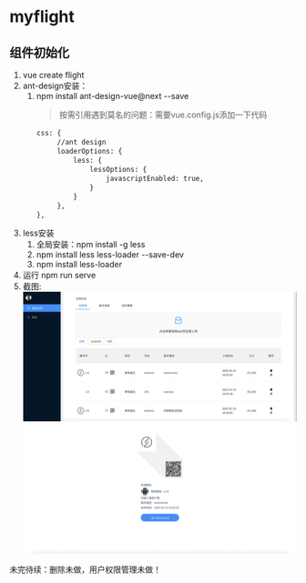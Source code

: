 # myflight

## 组件初始化

1. vue create flight
2. ant-design安装：
   1. npm install ant-design-vue@next --save
      > 按需引用遇到莫名的问题：需要vue.config.js添加一下代码
      ```
      css: {
           //ant design
           loaderOptions: {
               less: {
                   lessOptions: {
                       javascriptEnabled: true,
                   }
               }
           },
      },  
      ```
3. less安装
    1. 全局安装：npm install -g less
    2. npm install less less-loader --save-dev
    3. npm install less-loader
4. 运行 npm run serve
5. 截图:
![主页](./screenshot/QQ20220114-112629@2x.png)
![下载页面](./screenshot/QQ20220114-112642@2x.png)

未完待续：删除未做，用户权限管理未做！





